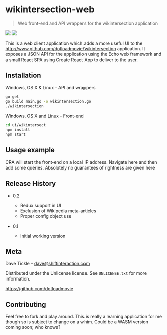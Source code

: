 # wikintersection-web

> Web front-end and API wrappers for the wikintersection application

![](https://img.shields.io/badge/golang-1.11.5-orange.svg)
![](https://img.shields.io/badge/npm-6.4.1-orange.svg)

This is a web client application which adds a more useful UI to the http://www.github.com/dotloadmovie/wikintersection application. It exposes a JSON API for the application using the Echo web framework and a small React SPA using Create React App to deliver to the user.

## Installation

Windows, OS X & Linux - API and wrappers

```sh
go get 
go build main.go -o wikintersection.go
./wikintersection
```

Windows, OS X and Linux - Front-end

```sh
cd ui/wikintersect
npm install
npm start
```

## Usage example

CRA will start the front-end on a local IP address. Navigate here and then add some queries. Absolutely no guarantees of rightness are given here


## Release History

* 0.2
    * Redux support in UI
    * Exclusion of Wikipedia meta-articles
    * Proper config object use

* 0.1
    * Initial working version
    
    

## Meta

Dave Tickle – dave@shiftinteraction.com

Distributed under the Unlicense license. See ``UNLICENSE.txt`` for more information.

https://github.com/dotloadmovie

## Contributing

Feel free to fork and play around. This is really a learning application for me though so is subject to change on a whim. Could be a WASM version coming soon; who knows?

